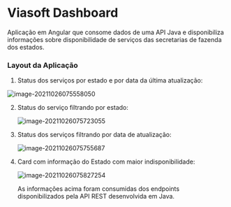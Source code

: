 # Viasoft Dashboard

Aplicação em Angular que consome dados de uma API Java e disponibiliza informações sobre disponibilidade de serviços das secretarias de fazenda dos estados.

### Layout da Aplicação

1. Status dos serviços por estado e por data da última atualização:

![image-20211026075558050](C:\Users\matheus.mota\AppData\Roaming\Typora\typora-user-images\image-20211026075558050.png)

2. Status do serviço filtrando por estado:

   ![image-20211026075723055](C:\Users\matheus.mota\AppData\Roaming\Typora\typora-user-images\image-20211026075723055.png)

3. Status dos serviços filtrando por data de atualização:

   ![image-20211026075755687](C:\Users\matheus.mota\AppData\Roaming\Typora\typora-user-images\image-20211026075755687.png)

4. Card com informação do Estado com maior indisponibilidade:

   ![image-20211026075827254](C:\Users\matheus.mota\AppData\Roaming\Typora\typora-user-images\image-20211026075827254.png)

   

   As informações acima foram consumidas dos endpoints disponibilizados pela API REST desenvolvida em Java. 

